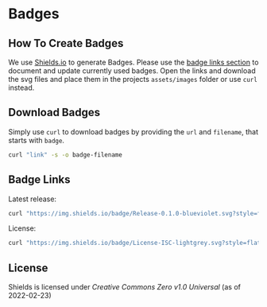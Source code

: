 # Badges

## How To Create Badges

We use [Shields.io](https://shields.io/) to generate Badges.
Please use the [badge links section](#_badge_links) to document and update currently used badges.
Open the links and download the svg files and place them in the projects `assets/images` folder or use `curl` instead.

## Download Badges

Simply use `curl` to download badges by providing the `url` and `filename`, that starts with `badge`.

```bash
curl "link" -s -o badge-filename
```

## Badge Links

Latest release:

```bash
curl "https://img.shields.io/badge/Release-0.1.0-blueviolet.svg?style=flat"  -s -o ../assets/images/badge-release-latest.svg
```


License:

```bash
curl "https://img.shields.io/badge/License-ISC-lightgrey.svg?style=flat" -s -o ../assets/images/badge-license.svg
```

## License

Shields is licensed under _Creative Commons Zero v1.0 Universal_ (as of 2022-02-23)
